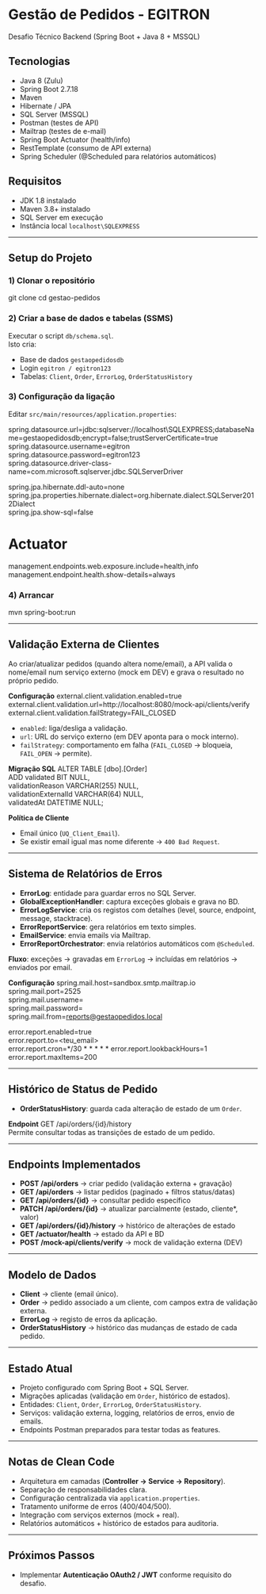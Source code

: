 # Gestão de Pedidos - EGITRON

Desafio Técnico Backend (Spring Boot + Java 8 + MSSQL)

## Tecnologias
- Java 8 (Zulu)
- Spring Boot 2.7.18
- Maven
- Hibernate / JPA
- SQL Server (MSSQL)
- Postman (testes de API)
- Mailtrap (testes de e-mail)
- Spring Boot Actuator (health/info)
- RestTemplate (consumo de API externa)
- Spring Scheduler (@Scheduled para relatórios automáticos)

## Requisitos
- JDK 1.8 instalado
- Maven 3.8+ instalado
- SQL Server em execução
- Instância local `localhost\SQLEXPRESS`

---

## Setup do Projeto

### 1) Clonar o repositório
git clone <repo>
cd gestao-pedidos

### 2) Criar a base de dados e tabelas (SSMS)
Executar o script `db/schema.sql`.  
Isto cria:

- Base de dados `gestaopedidosdb`
- Login `egitron / egitron123`
- Tabelas: `Client`, `Order`, `ErrorLog`, `OrderStatusHistory`

### 3) Configuração da ligação
Editar `src/main/resources/application.properties`:

spring.datasource.url=jdbc:sqlserver://localhost\\SQLEXPRESS;databaseName=gestaopedidosdb;encrypt=false;trustServerCertificate=true  
spring.datasource.username=egitron  
spring.datasource.password=egitron123  
spring.datasource.driver-class-name=com.microsoft.sqlserver.jdbc.SQLServerDriver

spring.jpa.hibernate.ddl-auto=none  
spring.jpa.properties.hibernate.dialect=org.hibernate.dialect.SQLServer2012Dialect  
spring.jpa.show-sql=false

# Actuator
management.endpoints.web.exposure.include=health,info  
management.endpoint.health.show-details=always

### 4) Arrancar
mvn spring-boot:run

---

## Validação Externa de Clientes
Ao criar/atualizar pedidos (quando altera nome/email), a API valida o nome/email num serviço externo (mock em DEV) e grava o resultado no próprio pedido.

**Configuração**
external.client.validation.enabled=true  
external.client.validation.url=http://localhost:8080/mock-api/clients/verify  
external.client.validation.failStrategy=FAIL_CLOSED

- `enabled`: liga/desliga a validação.
- `url`: URL do serviço externo (em DEV aponta para o mock interno).
- `failStrategy`: comportamento em falha (`FAIL_CLOSED` → bloqueia, `FAIL_OPEN` → permite).

**Migração SQL**
ALTER TABLE [dbo].[Order]  
ADD validated BIT NULL,  
validationReason VARCHAR(255) NULL,  
validationExternalId VARCHAR(64) NULL,  
validatedAt DATETIME NULL;

**Política de Cliente**
- Email único (`UQ_Client_Email`).
- Se existir email igual mas nome diferente → `400 Bad Request`.

---

## Sistema de Relatórios de Erros
- **ErrorLog**: entidade para guardar erros no SQL Server.
- **GlobalExceptionHandler**: captura exceções globais e grava no BD.
- **ErrorLogService**: cria os registos com detalhes (level, source, endpoint, message, stacktrace).
- **ErrorReportService**: gera relatórios em texto simples.
- **EmailService**: envia emails via Mailtrap.
- **ErrorReportOrchestrator**: envia relatórios automáticos com `@Scheduled`.

**Fluxo**: exceções → gravadas em `ErrorLog` → incluídas em relatórios → enviados por email.

**Configuração**
spring.mail.host=sandbox.smtp.mailtrap.io  
spring.mail.port=2525  
spring.mail.username=<user>  
spring.mail.password=<pass>  
spring.mail.from=reports@gestaopedidos.local

error.report.enabled=true  
error.report.to=<teu_email>  
error.report.cron=*/30 * * * * *
error.report.lookbackHours=1  
error.report.maxItems=200

---

## Histórico de Status de Pedido
- **OrderStatusHistory**: guarda cada alteração de estado de um `Order`.

**Endpoint**
GET /api/orders/{id}/history  
Permite consultar todas as transições de estado de um pedido.

---

## Endpoints Implementados
- **POST /api/orders** → criar pedido (validação externa + gravação)
- **GET /api/orders** → listar pedidos (paginado + filtros status/datas)
- **GET /api/orders/{id}** → consultar pedido específico
- **PATCH /api/orders/{id}** → atualizar parcialmente (estado, cliente*, valor)
- **GET /api/orders/{id}/history** → histórico de alterações de estado
- **GET /actuator/health** → estado da API e BD
- **POST /mock-api/clients/verify** → mock de validação externa (DEV)

---

## Modelo de Dados
- **Client** → cliente (email único).
- **Order** → pedido associado a um cliente, com campos extra de validação externa.
- **ErrorLog** → registo de erros da aplicação.
- **OrderStatusHistory** → histórico das mudanças de estado de cada pedido.

---

## Estado Atual
- Projeto configurado com Spring Boot + SQL Server.
- Migrações aplicadas (validação em `Order`, histórico de estados).
- Entidades: `Client`, `Order`, `ErrorLog`, `OrderStatusHistory`.
- Serviços: validação externa, logging, relatórios de erros, envio de emails.
- Endpoints Postman preparados para testar todas as features.

---

## Notas de Clean Code
- Arquitetura em camadas (**Controller → Service → Repository**).
- Separação de responsabilidades clara.
- Configuração centralizada via `application.properties`.
- Tratamento uniforme de erros (400/404/500).
- Integração com serviços externos (mock + real).
- Relatórios automáticos + histórico de estados para auditoria.

---

## Próximos Passos
- Implementar **Autenticação OAuth2 / JWT** conforme requisito do desafio.
